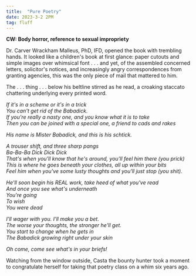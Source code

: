 ```yaml
---
title:  "Pure Poetry"
date: 2023-3-2 2PM
tag: fluff
---
```


**CW: Body horror, reference to sexual impropriety**

Dr. Carver Wrackham Malleus, PhD, IFD, opened the book with trembling hands. It looked like a children's book at first glance: paper cutouts and simple images over whimsical font . . . and yet, of the assembled concerned letters, solicitor's notices, and increasingly angry correspondences from granting agencies, this was the only piece of mail that mattered to him.

The . . . thing . . . below his beltline stirred as he read, a croaking staccato chattering underlying every printed word.

*If it's in a scheme or it's in a trick*  
*You can't get rid of the Babadick.*  
*If you're really a nasty one, and you know what it is to take*  
*Then you can be joined with a special one, a friend to cads and rakes*  

*His name is Mister Babadick, and this is his schtick.*

*A trouser shift, and three sharp pangs*  
*Ba-Ba-Ba Dick Dick Dick*  
*That's when you'll know that he's around, you'll feel him there (you prick)*  
*This is where he goes beneath your clothes, all up within your bits*  
*Feel him when you've some lusty thoughts and you'll just stop (you shit).*  

*He'll soon begin his REAL work, take heed of what you've read*  
*And once you see what's underneath*  
*You're going*  
*To wish*  
*You were dead*

*I'll wager with you. I'll make you a bet.*  
*The worse your thoughts, the stronger he'll get.*  
*You start to change when he gets in*  
*The Babadick growing right under your skin*

*Oh come, come see what's in your briefs!*

Watching from the window outside, Casta the bounty hunter took a moment to congratulate herself for taking that poetry class on a whim six years ago.